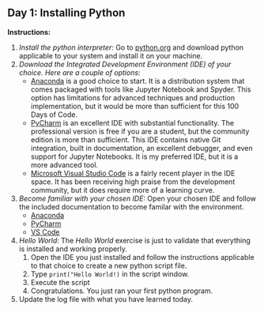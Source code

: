 ## Day 1: Installing Python
**Instructions:**
1. _Install the python interpreter:_ Go to [python.org](https://www.python.org/downloads/) and download python applicable to your system and install it on your machine.
2. _Download the Integrated Development Environment (IDE) of your choice. Here are a couple of options:_
    * [Anaconda](https://www.anaconda.com/distribution/) is a good choice to start. It is a distribution system that comes packaged with tools like Jupyter Notebook and Spyder. This option has limitations for advanced techniques and production implementation, but it would be more than sufficient for this 100 Days of Code.
    * [PyCharm](https://www.jetbrains.com/pycharm/download) is an excellent IDE with substantial functionality. The professional version is free if you are a student, but the community edition is more than sufficient. This IDE contains native Git integration, built in documentation, an excellent debugger, and even support for Jupyter Notebooks. It is my preferred IDE, but it is a more advanced tool.
    * [Microsoft Visual Studio Code](https://code.visualstudio.com/Download) is a fairly recent player in the IDE space. It has been receiving high praise from the development community, but it does require more of a learning curve.
3. _Become familiar with your chosen IDE:_ Open your chosen IDE and follow the included documentation to become familar with the environment.
    * [Anaconda](https://docs.anaconda.com/anaconda/install/)
    * [PyCharm](https://www.jetbrains.com/pycharm/documentation/)
    * [VS Code](https://code.visualstudio.com/docs)
4. _Hello World:_ The _Hello World_ exercise is just to validate that everything is installed and working properly.
    1. Open the IDE you just installed and follow the instructions applicable to that choice to create a new python script file.
    2. Type `print("Hello World!)` in the script window.
    3. Execute the script
    4. Congratulations. You just ran your first python program.
5. Update the log file with what you have learned today.
